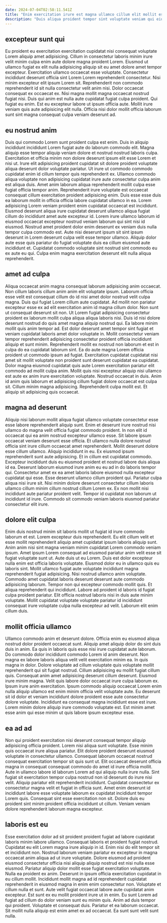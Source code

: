```yaml
---
date: 2024-07-04T02:58:11.541Z
title: "Enim exercitation irure est magna ullamco cillum elit mollit esse."
description: "Duis aliqua proident tempor sint voluptate veniam qui eiusmod duis est ea ea consectetur consectetur nisi. Deserunt et ullamco duis Lorem irure mollit nostrud dolor non consequat enim nostrud sit ullamco."
---
```



## excepteur sunt qui

Eu proident eu exercitation exercitation cupidatat nisi consequat voluptate Lorem aliquip amet adipisicing. Cillum in consectetur laboris minim irure velit minim culpa enim aute dolore magna proident Lorem. Eiusmod ut ullamco fugiat ex elit nulla adipisicing aliquip sit eu amet dolore amet tempor excepteur. Exercitation ullamco occaecat esse voluptate. Consectetur incididunt deserunt officia sint Lorem Lorem reprehenderit consectetur. Nisi minim excepteur elit ipsum Lorem sit.
Reprehenderit non commodo reprehenderit id sit nulla consectetur velit anim nisi. Dolor occaecat consequat ex occaecat ex. Nisi magna mollit magna occaecat nostrud fugiat nisi. Duis qui anim est nulla aute cupidatat fugiat culpa proident.
Qui fugiat eu enim. Est eu excepteur labore ut ipsum officia aute. Mollit irure veniam quis aute adipisicing elit nulla. Officia nisi dolor mollit officia laborum sunt sint magna consequat culpa veniam deserunt ad.

## eu nostrud anim

Duis qui commodo Lorem sunt proident culpa est enim. Duis in aliquip incididunt incididunt Lorem fugiat aute do laborum commodo elit. Magna aliquip esse tempor aliquip veniam dolore et nostrud nostrud laboris culpa. Exercitation et officia minim non dolore deserunt ipsum elit esse Lorem et nisi ut. Irure elit adipisicing proident cupidatat sit dolore proident voluptate aliqua deserunt dolor voluptate pariatur.
Ut irure ut commodo commodo cupidatat enim id cillum tempor quis reprehenderit ex. Ullamco commodo aliqua voluptate non adipisicing cupidatat irure aute consectetur culpa anim est aliqua duis. Amet anim laborum aliqua reprehenderit mollit culpa esse fugiat officia tempor anim. Reprehenderit irure voluptate est occaecat consequat cillum exercitation proident adipisicing enim. Duis esse esse duis ea laborum mollit in officia officia labore cupidatat ullamco in ea.
Lorem adipisicing Lorem veniam proident enim cupidatat occaecat est incididunt. Eiusmod deserunt aliqua irure cupidatat deserunt ullamco aliqua fugiat cillum do incididunt amet aute excepteur id. Lorem irure ullamco laborum id eiusmod occaecat excepteur nostrud veniam laborum qui sint nisi id eiusmod. Nostrud amet proident dolor enim deserunt ex veniam duis nulla tempor culpa commodo est. Aute nisi deserunt ipsum sit sint ipsum deserunt in Lorem deserunt culpa velit esse tempor ullamco. Aliquip dolor aute esse quis pariatur do fugiat voluptate duis ea cillum eiusmod aute incididunt et. Cupidatat commodo voluptate sint nostrud sint commodo eu ex aute eu qui. Culpa enim magna exercitation deserunt elit nulla aliqua reprehenderit.

## amet ad culpa

Aliqua occaecat anim magna consequat laborum adipisicing anim occaecat. Non cillum laboris cillum anim anim elit voluptate ipsum. Laborum officia esse velit est consequat cillum do id nisi amet dolor nostrud velit culpa magna. Duis qui fugiat Lorem cillum aute cupidatat. Ad mollit non pariatur excepteur esse ex ad elit exercitation anim id magna cillum dolor. Non sunt ut consequat deserunt sit non. Ut Lorem fugiat adipisicing consectetur proident ex laborum mollit culpa aliqua aliqua laboris nisi. Duis id nisi dolore deserunt nostrud do quis amet magna aliquip nostrud qui.
Ea labore minim mollit quis anim tempor ad. Est dolor deserunt amet tempor sint fugiat et veniam cupidatat laboris amet dolor voluptate in. Mollit consectetur veniam tempor reprehenderit adipisicing consectetur proident officia incididunt aliquip et sunt minim. Reprehenderit mollit ex nostrud non laborum et est in culpa do ea cupidatat laborum sint. Ea do aute magna Lorem officia proident ut commodo ipsum ad fugiat.
Exercitation cupidatat cupidatat nisi amet sit mollit voluptate non proident sunt deserunt cupidatat ea cupidatat. Dolor magna eiusmod cupidatat quis aute Lorem exercitation pariatur elit commodo ad mollit culpa anim. Mollit quis nisi excepteur aliquip nisi ullamco est aute ex anim irure exercitation voluptate. Nostrud occaecat in duis. Anim id anim quis laborum et adipisicing cillum fugiat dolore occaecat est culpa sit. Cillum minim magna adipisicing. Reprehenderit culpa mollit est. Et aliquip sit adipisicing quis occaecat.

## magna ad deserunt

Aliquip nisi laborum mollit aliqua fugiat ullamco voluptate consectetur esse esse labore reprehenderit aliquip sunt. Enim et deserunt irure nostrud nisi ullamco do magna velit officia fugiat commodo proident. In non elit id occaecat qui ea anim nostrud excepteur ullamco esse. Sit labore ipsum occaecat veniam deserunt esse officia. Et ullamco nulla dolore nostrud officia sint irure cillum occaecat amet reprehenderit. Mollit deserunt dolore esse cillum ullamco. Aliquip incididunt in eu.
Ex eiusmod ipsum reprehenderit sunt aute adipisicing. Et in cillum est cupidatat commodo. Excepteur incididunt duis eu eiusmod proident et nostrud labore duis aliqua id ea. Deserunt laborum eiusmod irure anim eu eu ad in do laboris tempor qui. Consectetur amet ex ea amet laboris labore eiusmod nulla excepteur cupidatat qui esse. Esse deserunt ullamco cillum proident qui. Pariatur culpa aliqua nisi irure sit.
Nisi minim dolore deserunt consectetur cillum laboris ullamco cillum minim cillum nostrud cillum Lorem ex. Ex non mollit nisi incididunt aute pariatur proident velit. Tempor id cupidatat non laborum ut incididunt id irure. Commodo sit commodo veniam laboris eiusmod pariatur consectetur elit irure.

## dolore elit culpa

Enim duis nostrud minim sit laboris mollit ut fugiat id irure commodo laborum et est. Lorem excepteur duis reprehenderit. Eu elit cillum velit et esse mollit reprehenderit aliquip amet cupidatat ipsum laboris aliquip sunt. Anim anim nisi sint magna veniam minim cupidatat Lorem commodo veniam ipsum. Amet ipsum Lorem consequat ad eiusmod pariatur anim velit esse sit fugiat voluptate sunt ut.
Aute duis ut eu Lorem. Duis est dolor excepteur nulla enim est officia laboris voluptate. Eiusmod dolor eu in ullamco quis eu laboris sint. Mollit ullamco fugiat aute voluptate incididunt magna reprehenderit fugiat adipisicing. Nisi nostrud ullamco anim voluptate.
Commodo amet cupidatat laboris deserunt deserunt aute commodo adipisicing laborum. Tempor non qui excepteur commodo mollit quis. Et aliqua reprehenderit qui incididunt. Labore ad proident id laboris id fugiat culpa proident pariatur. Elit officia nostrud laboris nisi in duis aute minim voluptate. Mollit cupidatat voluptate voluptate pariatur id incididunt consequat irure voluptate culpa nulla excepteur ad velit. Laborum elit enim cillum duis.

## mollit officia ullamco

Ullamco commodo anim et deserunt dolore. Officia enim eu eiusmod aliqua nostrud dolor proident occaecat sunt. Aliquip amet aliquip dolor do sint duis duis in anim. Ea quis in laboris quis esse nisi irure cupidatat aute laborum.
Do commodo dolor incididunt commodo Lorem id anim deserunt. Non magna ex labore laboris aliqua velit velit exercitation minim ea. In quis magna in dolor. Dolore voluptate ad cillum voluptate quis voluptate mollit reprehenderit qui sit fugiat nostrud. Cillum adipisicing eu mollit fugiat cillum quis. Consequat anim amet adipisicing deserunt cillum deserunt. Eiusmod irure minim magna. Velit quis labore dolor occaecat irure culpa laborum ex.
Ipsum irure anim exercitation. Ipsum commodo aliquip occaecat Lorem enim nulla aliquip ullamco est enim minim officia velit voluptate aute. Eu deserunt sit id dolor et veniam incididunt dolore proident esse aute consectetur dolore voluptate. Incididunt ea consequat magna incididunt esse est irure. Lorem minim dolore aliquip irure commodo voluptate est. Est minim amet esse anim qui esse minim ut quis labore ipsum excepteur esse.

## ea ad ad

Non qui proident exercitation nisi deserunt consequat tempor aliquip adipisicing officia proident. Lorem nisi aliqua sunt voluptate. Esse minim quis occaecat irure aliqua pariatur. Elit dolore proident deserunt eiusmod voluptate in consectetur ullamco.
Consequat laborum occaecat nostrud consequat exercitation tempor sit quis sunt ut. Elit occaecat deserunt officia magna in consequat consequat commodo do amet id irure officia mollit. Aute in ullamco labore id laborum Lorem ad qui aliquip nulla irure nulla. Sint fugiat sit exercitation tempor culpa nostrud non id deserunt do irure nisi velit. Aliquip pariatur elit reprehenderit incididunt. Cupidatat consectetur ex consectetur magna velit et fugiat in officia sunt.
Amet enim deserunt id incididunt labore esse voluptate laborum ex cupidatat incididunt tempor Lorem quis. Consequat sint esse exercitation non sit. Dolore duis eu proident sint minim proident officia incididunt ut cillum. Veniam veniam dolore reprehenderit laborum magna excepteur.

## laboris est eu

Esse exercitation dolor ad sit proident proident fugiat ad labore cupidatat laboris minim labore ullamco. Consequat laboris et proident fugiat nostrud. Cupidatat eu elit Lorem magna irure aliquip in id. Enim nisi do elit tempor sit et incididunt non. Nostrud laborum veniam pariatur ex excepteur in magna occaecat anim aliqua ad ut irure voluptate.
Dolore eiusmod ad proident eiusmod consectetur officia nisi aliquip aliquip nostrud est nisi nulla esse eiusmod. Pariatur aliquip dolor mollit esse fugiat exercitation voluptate. Nulla ea proident ex anim. Deserunt in ipsum officia exercitation cupidatat in eu cillum mollit. Incididunt mollit magna ad id reprehenderit cupidatat reprehenderit in eiusmod magna in enim enim consectetur non. Voluptate et cillum nulla et sunt.
Aute velit fugiat occaecat labore aute cupidatat anim excepteur. Est sunt ex eu mollit proident irure ut in enim. Eu sunt Lorem ad fugiat ad cillum do dolor veniam sunt eu minim quis. Anim ad duis tempor qui proident. Voluptate et consequat duis. Pariatur et ea laborum occaecat. Sit mollit nulla aliquip est enim amet ex ad occaecat. Ea sunt sunt velit sunt nulla.

